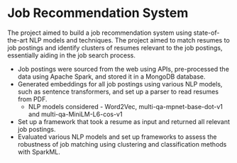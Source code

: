 # Job Recommendation System

The project aimed to build a job recommendation system using state-of-the-art NLP models and techniques. The project aimed to match resumes to job postings and identify clusters of resumes relevant to the job postings, essentially aiding in the job search process. 
* Job postings were sourced from the web using APIs, pre-processed the data using Apache Spark, and stored it in a MongoDB database. 
* Generated embeddings for all job postings using various NLP models, such as sentence transformers, and set up a parser to read resumes from PDF. 
  * NLP models considered - Word2Vec, multi-qa-mpnet-base-dot-v1 and multi-qa-MiniLM-L6-cos-v1
* Set up a framework that took a resume as input and returned all relevant job postings.
* Evaluated various NLP models and set up frameworks to assess the robustness of job matching using clustering and classification methods with SparkML.


